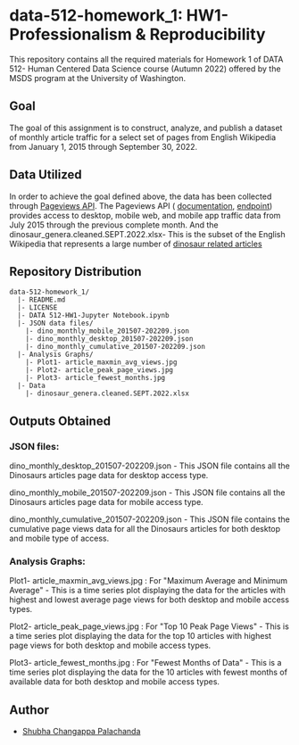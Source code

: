 # data-512-homework_1: HW1- Professionalism & Reproducibility

This repository contains all the required materials for Homework 1 of DATA 512- Human Centered Data Science course (Autumn 2022) offered by the MSDS program at the University of Washington. 

## Goal

The goal of this assignment is to construct, analyze, and publish a dataset of monthly article traffic for a select set of pages from English Wikipedia from January 1, 2015 through September 30, 2022.

## Data Utilized

In order to achieve the goal defined above, the data has been collected through 
[Pageviews API](https://wikitech.wikimedia.org/wiki/Analytics/AQS/Pageviews). 
The Pageviews API ( [documentation](https://wikitech.wikimedia.org/wiki/Analytics/AQS/Pageviews), [endpoint](https://wikimedia.org/api/rest_v1/#!/Pageviews_data/get_metrics_pageviews_aggregate_project_access_agent_granularity_start_end)) provides access to desktop, mobile web, and mobile app traffic data from July 2015 through the previous complete month.
And the dinosaur_genera.cleaned.SEPT.2022.xlsx- This is the subset of the English Wikipedia that represents a large number of [dinosaur related articles](https://docs.google.com/spreadsheets/d/1zfBNKsuWOFVFTOGK8qnTr2DmHkYK4mAACBKk1sHLt_k/edit?usp=sharing)

## Repository Distribution

```
data-512-homework_1/
  |- README.md
  |- LICENSE
  |- DATA 512-HW1-Jupyter Notebook.ipynb
  |- JSON data files/
    |- dino_monthly_mobile_201507-202209.json
    |- dino_monthly_desktop_201507-202209.json
    |- dino_monthly_cumulative_201507-202209.json
  |- Analysis Graphs/
    |- Plot1- article_maxmin_avg_views.jpg
    |- Plot2- article_peak_page_views.jpg
    |- Plot3- article_fewest_months.jpg
  |- Data
    |- dinosaur_genera.cleaned.SEPT.2022.xlsx
```

## Outputs Obtained

### JSON files:
dino_monthly_desktop_201507-202209.json - This JSON file contains all the Dinosaurs articles page data for desktop access type.

dino_monthly_mobile_201507-202209.json - This JSON file contains all the Dinosaurs articles page data for mobile access type.

dino_monthly_cumulative_201507-202209.json - This JSON file contains the cumulative page views data for all the Dinosaurs articles for both desktop and mobile type of access. 

### Analysis Graphs:
Plot1- article_maxmin_avg_views.jpg : For "Maximum Average and Minimum Average" - This is a time series plot displaying the data for the articles with highest and lowest average page views for both desktop and mobile access types.

Plot2- article_peak_page_views.jpg : For "Top 10 Peak Page Views" - This is a time series plot displaying the data for the top 10 articles with highest page views for both desktop and mobile access types.

Plot3- article_fewest_months.jpg : For "Fewest Months of Data" - This is a time series plot displaying the data for the 10 articles with fewest months of available data for both desktop and mobile access types.

## Author
- [Shubha Changappa Palachanda](https://github.com/shubha8196)
